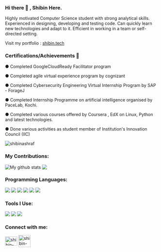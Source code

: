 <h3 align="left">Hi there 👋 , Shibin Here. </h3>

   Highly motivated Computer Science student with strong analytical skills. Experienced in designing, developing and testing code. Can quickly learn new technologies and adapt to it. Efficient in working in a team or self- directed setting.
   
 Visit my portfolio : [shibin.tech](https://shibin.tech/)

 <h3 align="left">Certifications/Achievements 🥉</h3>


●	Completed  GoogleCloudReady Facilitator program

●	Completed agile virtual experience program by cognizant

●  Completed Cybersecurity Engineering Virtual Internship Program by SAP - ForageJ

●	Completed Internship Programme on artificial intelligence organised by PaceLab, Kochi.

●	Completed various courses offered by Coursera , EdX on  Linux, Python and  latest technologies.

●	Done various activities as student member of Institution's Innovation Council (IIC)

<p align="left"> <img src="https://komarev.com/ghpvc/?username=shibinashraf&label=Profile%20views&color=0e75b6&style=flat" alt="shibinashraf" /> </p>


 <h3 align="left">My Contributions:</h3>

<img align="center" src="https://github-readme-streak-stats.herokuapp.com?user=shibinashraf&theme=vue-dark&hide_border=true&date_format=M%20j%5B%2C%20Y%5D" alt="My github stats" />


<img align="center" src="https://github-readme-stats.vercel.app/api/top-langs/?username=shibinashraf&layout=compact&theme=cobalt&hide_border=true" />



 <h3 align="left">Programming Languages:</h3>

<p>
  <img src="https://img.shields.io/badge/Python-3776AB?style=for-the-badge&logo=python&logoColor=white" />
  <img src="https://img.shields.io/badge/HTML5-E34F26?style=for-the-badge&logo=html5&logoColor=white" />
  <img src="https://img.shields.io/badge/CSS3-1572B6?style=for-the-badge&logo=css3&logoColor=white" />
  <img src="https://img.shields.io/badge/C-00599C?style=for-the-badge&logo=c&logoColor=white" />
  <img src="https://img.shields.io/badge/Java-ED8B00?style=for-the-badge&logo=java&logoColor=white" />
  <img src="https://img.shields.io/badge/Tailwind-1572B6?style=for-the-badge&logo=tailwind&logoColor=white" />
</p>

<h3 align="left">Tools I Use:</h3>

<p>
  <img src="https://img.shields.io/badge/Visual_Studio_Code-0078D4?style=for-the-badge&logo=visual%20studio%20code&logoColor=white" />
  <img src="https://img.shields.io/badge/Visual_Studio-5C2D91?style=for-the-badge&logo=visual%20studio&logoColor=white" />
  <img src="https://img.shields.io/badge/Eclipse-2C2255?style=for-the-badge&logo=eclipse&logoColor=white" />
</p>




<h3 align="left">Connect with me:</h3>
<p align="left">
<a href="https://linkedin.com/in/shibin-ashraf" target="blank"><img align="center" src="https://raw.githubusercontent.com/rahuldkjain/github-profile-readme-generator/master/src/images/icons/Social/linked-in-alt.svg" alt="shibin-ashraf" height="30" width="40" /></a>
<a href="https://instagram.com/shib1n" target="blank"><img align="center" src="https://cdn-icons-png.flaticon.com/128/2111/2111463.png" alt="shibin-ashraf" height="40" width="40" /></a>
</p>


